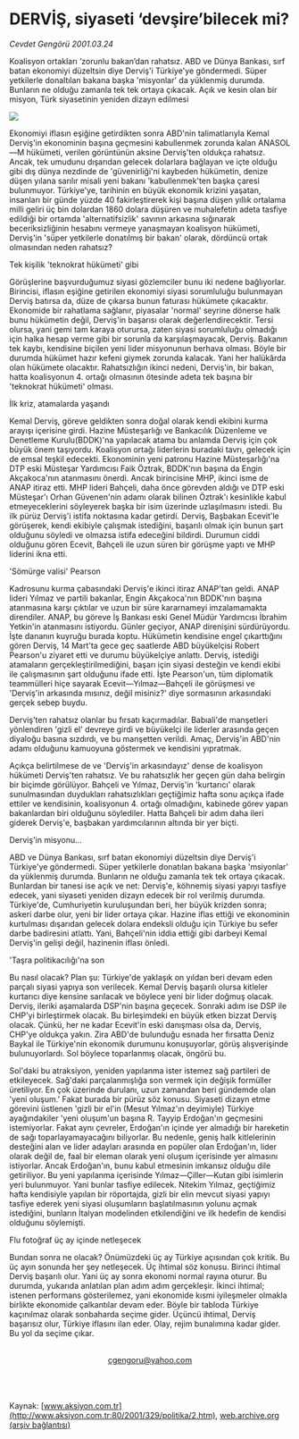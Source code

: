 # DERVİŞ, siyaseti ‘devşire’bilecek mi?

*Cevdet Gengörü 2001.03.24*

<div>
 <p class="spot">
  Koalisyon ortakları ‘zorunlu bakan’dan rahatsız. ABD ve Dünya Bankası, sırf batan ekonomiyi düzeltsin diye  Derviş'i Türkiye'ye göndermedi. Süper yetkilerle donaltılan  bakana başka 'misyonlar' da yüklenmiş durumda. Bunların  ne olduğu zamanla tek tek ortaya çıkacak. Açık ve kesin olan  bir misyon, Türk siyasetinin yeniden dizayn edilmesi
 </p>
 <p class="metin">
 </p>
 <img border="0" src="/web/20010629071223im_/http://www.aksiyon.com.tr/2001/329/resimler/Dervis.jpg"/>
 <p class="metin">
  Ekonomiyi iflasın eşiğine getirdikten sonra ABD'nin talimatlarıyla Kemal Derviş'in ekonominin başına geçmesini kabullenmek zorunda kalan ANASOL—M hükümeti, verilen görüntünün aksine Derviş'ten oldukça rahatsız. Ancak, tek umudunu dışarıdan gelecek dolarlara bağlayan ve içte olduğu gibi dış dünya nezdinde de 'güvenirliği'ni kaybeden hükümetin, denize düşen yılana sarılır misali yeni bakanı 'kabullenmek'ten başka çaresi bulunmuyor. Türkiye'ye, tarihinin en büyük ekonomik krizini yaşatan, insanları bir günde yüzde 40 fakirleştirerek kişi başına düşen yıllık ortalama milli geliri üç bin dolardan 1860 dolara düşüren ve muhalefetin adeta tasfiye edildiği bir ortamda 'alternatifsizlik' savının arkasına sığınarak beceriksizliğinin hesabını vermeye yanaşmayan koalisyon hükümeti, Derviş'in 'süper yetkilerle donatılmış bir bakan' olarak, dördüncü ortak olmasından neden rahatsız?
 </p>
 <p class="metin">
  Tek kişilik 'teknokrat hükümeti' gibi
 </p>
 <p class="metin">
  Görüşlerine başvurduğumuz siyasi gözlemciler bunu iki nedene bağlıyorlar. Birincisi, iflasın eşiğine getirilen ekonomiyi siyasi sorumluluğu bulunmayan Derviş batırsa da, düze de çıkarsa bunun faturası hükümete çıkacaktır. Ekonomide bir rahatlama sağlanır, piyasalar 'normal' seyrine dönerse halk bunu hükümetin değil, Derviş'in başarısı olarak değerlendirecektir. Tersi olursa, yani gemi tam karaya oturursa, zaten siyasi sorumluluğu olmadığı için halka hesap verme gibi bir sorunla da karşılaşmayacak, Derviş. Bakanın tek kaybı, kendisine biçilen yeni lider misyonunun berhava olması. Böyle bir durumda hükümet hazır kefeni giymek zorunda kalacak. Yani her halükârda olan hükümete olacaktır. Rahatsızlığın ikinci nedeni, Derviş'in, bir bakan, hatta koalisyonun 4. ortağı olmasının ötesinde adeta tek başına bir 'teknokrat hükümeti' olması.
 </p>
 <p class="metin">
  İlk kriz, atamalarda yaşandı
 </p>
 <p class="metin">
  Kemal Derviş, göreve geldikten sonra doğal olarak kendi ekibini kurma arayışı içerisine girdi. Hazine Müsteşarlığı ve Bankacılık Düzenleme ve Denetleme Kurulu(BDDK)'na yapılacak atama bu anlamda Derviş için çok büyük önem taşıyordu. Koalisyon ortağı liderlerin buradaki tavrı, gelecek için de emsal teşkil edecekti. Ekonominin yeni patronu Hazine Müsteşarlığı'na DTP eski Müsteşar Yardımcısı Faik Öztrak, BDDK'nın başına da Engin Akçakoca'nın atanmasını önerdi. Ancak birincisine MHP, ikinci isme de ANAP itiraz etti. MHP lideri Bahçeli, daha önce görevden aldığı ve DTP eski Müsteşar'ı Orhan Güvenen'nin adamı olarak bilinen Öztrak'ı kesinlikle kabul etmeyeceklerini söyleyerek başka bir isim üzerinde uzlaşılmasını istedi. Bu ilk pürüz Derviş'i istifa noktasına kadar getirdi. Derviş, Başbakan Ecevit'le görüşerek, kendi ekibiyle çalışmak istediğini, başarılı olmak için bunun şart olduğunu söyledi ve olmazsa istifa edeceğini bildirdi. Durumun ciddi olduğunu gören Ecevit, Bahçeli ile uzun süren bir görüşme yaptı ve MHP liderini ikna etti.
 </p>
 <p class="metin">
  'Sömürge valisi' Pearson
 </p>
 <p class="metin">
  Kadrosunu kurma çabasındaki Derviş'e ikinci itiraz ANAP'tan geldi. ANAP lideri Yılmaz ve partili bakanlar, Engin Akçakoca'nın BDDK'nın başına atanmasına karşı çıktılar ve uzun bir süre kararnameyi imzalamamakta direndiler. ANAP, bu göreve İş Bankası eski Genel Müdür Yardımcısı İbrahim Yetkin'in atanmasını istiyordu. Günler geçiyor, ANAP direnişini sürdürüyordu. İşte dananın kuyruğu burada koptu. Hükümetin kendisine engel çıkarttığını gören Derviş, 14 Mart'ta gece geç saatlerde ABD büyükelçisi Robert Pearson'u ziyaret etti ve durumu büyükelçiye anlattı. Derviş, istediği atamaların gerçekleştirilmediğini, başarı için siyasi desteğin ve kendi ekibi ile çalışmasının şart olduğunu ifade etti. İşte Pearson'un, tüm diplomatik teammülleri hiçe sayarak Ecevit—Yılmaz—Bahçeli ile görüşmesi ve 'Derviş'in arkasında mısınız, değil misiniz?' diye sormasının arkasındaki gerçek sebep buydu.
 </p>
 <p class="metin">
  Derviş'ten rahatsız olanlar bu fırsatı kaçırmadılar. Babıali'de manşetleri yönlendiren 'gizli el' devreye girdi ve büyükelçi ile liderler arasında geçen diyaloğu basına sızdırdı, ve bu manşetten verildi. Amaç, Derviş'in ABD'nin adamı olduğunu kamuoyuna göstermek ve kendisini yıpratmak.
 </p>
 <p class="metin">
  Açıkça belirtilmese de ve 'Derviş'in arkasındayız' dense de koalisyon hükümeti Derviş'ten rahatsız. Ve bu rahatsızlık her geçen gün daha belirgin bir biçimde görülüyor. Bahçeli ve Yılmaz, Derviş'in 'kurtarıcı' olarak sunulmasından duydukları rahatsızlıkları geçtiğimiz hafta sonu açıkça ifade ettiler ve kendisinin, koalisyonun 4. ortağı olmadığını, kabinede görev yapan bakanlardan biri olduğunu söylediler. Hatta Bahçeli bir adım daha ileri giderek Derviş'e, başbakan yardımcılarının altında bir yer biçti.
 </p>
 <p class="metin">
  Derviş'in misyonu...
 </p>
 <p class="metin">
  ABD ve Dünya Bankası, sırf batan ekonomiyi düzeltsin diye Derviş'i Türkiye'ye göndermedi. Süper yetkilerle donatılan bakana başka 'msiyonlar' da yüklenmiş durumda. Bunların ne olduğu zamanla tek tek ortaya çıkacak. Bunlardan bir tanesi ise açık ve net: Derviş'e, köhnemiş siyasi yapıyı tasfiye edecek, yani siyaseti yeniden dizayn edecek bir rol verilmiş durumda. Türkiye'de, Cumhuriyetin kuruluşundan beri, her büyük krizden sonra; askeri darbe olur, yeni bir lider ortaya çıkar. Hazine iflas ettiği ve ekonominin kurtulması dışarıdan gelecek dolara endeksli olduğu için Türkiye bu sefer darbe badiresini atlattı. Yani, Bahçeli'nin iddia ettiği gibi darbeyi Kemal Derviş'in gelişi değil, hazinenin iflası önledi.
 </p>
 <p class="metin">
  'Taşra politikacılığı'na son
 </p>
 <p class="metin">
  Bu nasıl olacak? Plan şu: Türkiye'de yaklaşık on yıldan beri devam eden parçalı siyasi yapıya son verilecek. Kemal Derviş başarılı olursa kitleler kurtarıcı diye kensine sarılacak ve böylece yeni bir lider doğmuş olacak. Derviş, ileriki aşamalarda DSP'nin başına geçecek. Sonraki adım ise DSP ile CHP'yi birleştirmek olacak. Bu birleşimdeki en büyük etken bizzat Derviş olacak. Çünkü, her ne kadar Ecevit'in eski danışması olsa da, Derviş, CHP'ye oldukça yakın. Zira ABD'de bulunduğu esnada her fırsatta Deniz Baykal ile Türkiye'nin ekonomik durumunu konuşuyorlar, görüş alışverişinde bulunuyorlardı. Sol böylece toparlanmış olacak, öngörü bu.
 </p>
 <p class="metin">
  Sol'daki bu atraksiyon, yeniden yapılanma ister istemez sağ partileri de etkileyecek. Sağ'daki parçalanmışlığa son vermek için değişik formüller üretiliyor. En çok üzerinde durulanı, uzun zamandan beri gündemde olan 'yeni oluşum.' Fakat burada bir pürüz söz konusu. Siyaseti dizayn etme görevini üstlenen 'gizli bir el'in (Mesut Yılmaz'ın deyimiyle) Türkiye ayağındakiler 'yeni oluşum'un başına R. Tayyip Erdoğan'ın geçmesini istemiyorlar. Fakat aynı çevreler, Erdoğan'ın içinde yer almadığı bir hareketin de sağı toparlayamayacağını biliyorlar. Bu nedenle, geniş halk kitlelerinin desteğini alan ve lider adayları arasında en popüler olan Erdoğan'ın, lider olarak değil de, faal bir eleman olarak yeni oluşum içerisinde yer almasını istiyorlar. Ancak Erdoğan'ın, bunu kabul etmesinin imkansız olduğu dile getiriliyor. Bu yeni yapılanma içerisinde Yılmaz—Çiller—Kutan gibi isimlerin yeri bulunmuyor. Yani bunlar tasfiye edilecek. Nitekim Yılmaz, geçtiğimiz hafta kendisiyle yapılan bir röportajda, gizli bir elin mevcut siyasi yapıyı tasfiye ederek yeni siyasi oluşumların başlatılmasının yolunu açmak istediğini, bunların İtalyan modelinden etkilendiğini ve ilk hedefin de kendisi olduğunu söylemişti.
 </p>
 <p class="metin">
  Flu fotoğraf üç ay içinde netleşecek
 </p>
 <p class="metin">
  Bundan sonra ne olacak? Önümüzdeki üç ay Türkiye açısından çok kritik. Bu üç ayın sonunda her şey netleşecek. Üç ihtimal söz konusu. Birinci ihtimal Derviş başarılı olur. Yani üç ay sonra ekonomi normal rayına oturur. Bu durumda, yukarıda anlatılan plan adım adım gerçekleşir. İkinci ihtimal; istenen performans gösterilemez, yani ekonomide kısmi iyileşmeler olmakla birlikte ekonomide çalkantılar devam eder. Böyle bir tabloda Türkiye kaçınılmaz olarak sonbaharda seçime gider. Üçüncü ihtimal, Derviş başarısız olur, Türkiye iflasını ilan eder. Olay, rejim bunalımına kadar gider. Bu yol da seçime çıkar.
 </p>
 <br/>
 <center>
  <a class="anaorta" href="http://web.archive.org/web/20010629071223/mailto:cgengoru@yahoo.com">
   cgengoru@yahoo.com
  </a>
 </center>
 <br/>
 <br/>
 <br/>
</div>

Kaynak: [www.aksiyon.com.tr](http://www.aksiyon.com.tr:80/2001/329/politika/2.htm), [web.archive.org (arşiv bağlantısı)](http://web.archive.org/web/20010629071223/http://www.aksiyon.com.tr:80/2001/329/politika/2.htm)
